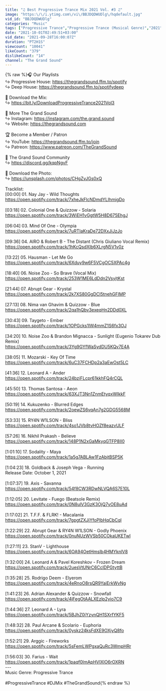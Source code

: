 ```yaml
---
title: "♫ Best Progressive Trance Mix 2021 Vol. #3 ♫"
image: "https:\/\/i.ytimg.com\/vi\/BBJDQDWUDlg\/hqdefault.jpg"
vid_id: "BBJDQDWUDlg"
categories: "Music"
tags: ["Progressive Trance","Progressive Trance (Musical Genre)","2021"]
date: "2021-10-01T02:49:51+03:00"
vid_date: "2021-09-28T16:00:07Z"
duration: "PT2H1S"
viewcount: "10041"
likeCount: "379"
dislikeCount: "14"
channel: "The Grand Sound"
---
```

{% raw %}🎧 Our Playlists<br />↪︎ Progressive House: <a rel="nofollow" target="blank" href="https://thegrandsound.ffm.to/spotify">https://thegrandsound.ffm.to/spotify</a><br />↪︎ Deep House: <a rel="nofollow" target="blank" href="https://thegrandsound.ffm.to/spotifydeep">https://thegrandsound.ffm.to/spotifydeep</a><br /><br />📸 Download the Mix:<br />↪︎ <a rel="nofollow" target="blank" href="https://bit.ly/DownloadProgressiveTrance2021Vol3">https://bit.ly/DownloadProgressiveTrance2021Vol3</a><br /><br />🔗 More The Grand Sound<br />↪︎ Instagram: <a rel="nofollow" target="blank" href="https://instagram.com/the.grand.sound">https://instagram.com/the.grand.sound</a><br />↪︎ Website: <a rel="nofollow" target="blank" href="https://thegrandsound.com">https://thegrandsound.com</a><br /><br />🏆 Become a Member / Patron<br />↪︎ YouTube: <a rel="nofollow" target="blank" href="https://thegrandsound.ffm.to/join">https://thegrandsound.ffm.to/join</a><br />↪︎ Patreon: <a rel="nofollow" target="blank" href="https://www.patreon.com/TheGrandSound">https://www.patreon.com/TheGrandSound</a><br /><br />🤝 The Grand Sound Community<br />↪︎ <a rel="nofollow" target="blank" href="https://discord.gg/kqpNgvF">https://discord.gg/kqpNgvF</a><br /><br />📸 Download the Photo:<br />↪︎ <a rel="nofollow" target="blank" href="https://unsplash.com/photos/CHgZvJGs0xQ">https://unsplash.com/photos/CHgZvJGs0xQ</a><br /><br />Tracklist:<br />[00:00] 01. Nay Jay - Wild Thoughts<br /><a rel="nofollow" target="blank" href="https://open.spotify.com/track/7xheJkFlcNDmdYLIhmigDo">https://open.spotify.com/track/7xheJkFlcNDmdYLIhmigDo</a><br /><br />[03:18] 02. Colonial One &amp; Quizzow - Solaria<br /><a rel="nofollow" target="blank" href="https://open.spotify.com/track/3WiEH1vGgtW5H8D675EhgJ">https://open.spotify.com/track/3WiEH1vGgtW5H8D675EhgJ</a><br /><br />[06:04] 03. Mind Of One - Olympia<br /><a rel="nofollow" target="blank" href="https://open.spotify.com/track/7uRTIaKraDe72DXxJiJzJo">https://open.spotify.com/track/7uRTIaKraDe72DXxJiJzJo</a><br /><br />[09:36] 04. AIRO &amp; Robert B - The Distant (Chris Giuliano Vocal Remix)<br /><a rel="nofollow" target="blank" href="https://open.spotify.com/track/1hKcQsdXIb6XLrgN5V1v0z">https://open.spotify.com/track/1hKcQsdXIb6XLrgN5V1v0z</a><br /><br />[13:22] 05. Hausman - Let Me Go<br /><a rel="nofollow" target="blank" href="https://open.spotify.com/track/6Xduy9w6F5VCgOC5XPAc4g">https://open.spotify.com/track/6Xduy9w6F5VCgOC5XPAc4g</a><br /><br />[18:40] 06. Noise Zoo - So Brave (Vocal Mix)<br /><a rel="nofollow" target="blank" href="https://open.spotify.com/track/253W1ME6LdDdn2VsyjtKst">https://open.spotify.com/track/253W1ME6LdDdn2VsyjtKst</a><br /><br />[21:44] 07. Abrupt Gear - Krystal<br /><a rel="nofollow" target="blank" href="https://open.spotify.com/track/2k7XS80GgDCl5tnehGFIMP">https://open.spotify.com/track/2k7XS80GgDCl5tnehGFIMP</a><br /><br />[27:13] 08. Nima van Ghavim &amp; Quizzow - Blue<br /><a rel="nofollow" target="blank" href="https://open.spotify.com/track/2qa1hQbv3exeqHn2DDd0XL">https://open.spotify.com/track/2qa1hQbv3exeqHn2DDd0XL</a><br /><br />[30:43] 09. Taygeto - Ember<br /><a rel="nofollow" target="blank" href="https://open.spotify.com/track/1OPGcks1lW4mmZ1S6fx3OJ">https://open.spotify.com/track/1OPGcks1lW4mmZ1S6fx3OJ</a><br /><br />[34:20] 10. Noise Zoo &amp; Brandon Mignacca - Sunlight (Eugenio Tokarev Dub Remix)<br /><a rel="nofollow" target="blank" href="https://open.spotify.com/track/3Yg9GYfWaSydDU5KQv7E4A">https://open.spotify.com/track/3Yg9GYfWaSydDU5KQv7E4A</a><br /><br />[38:05] 11. Mozarski - Key Of Time<br /><a rel="nofollow" target="blank" href="https://open.spotify.com/track/6uC37FCHDp2a3aEwOst5LC">https://open.spotify.com/track/6uC37FCHDp2a3aEwOst5LC</a><br /><br />[41:36] 12. Leonard A - Ander<br /><a rel="nofollow" target="blank" href="https://open.spotify.com/track/24bziFLcpr61kkhFQ4rCQL">https://open.spotify.com/track/24bziFLcpr61kkhFQ4rCQL</a><br /><br />[45:50] 13. Thomas Santosa - Aeon<br /><a rel="nofollow" target="blank" href="https://open.spotify.com/track/63XJT3Nn1ZnmEtyqxWIkkF">https://open.spotify.com/track/63XJT3Nn1ZnmEtyqxWIkkF</a><br /><br />[50:19] 14. Kukuzenko - Blurred Edges<br /><a rel="nofollow" target="blank" href="https://open.spotify.com/track/2oewZS6vqAn7g2GDG5568M">https://open.spotify.com/track/2oewZS6vqAn7g2GDG5568M</a><br /><br />[53:33] 15. RY4N W1LSON - Bliss<br /><a rel="nofollow" target="blank" href="https://open.spotify.com/track/4so1JVb8tvHOZf8eazvULF">https://open.spotify.com/track/4so1JVb8tvHOZf8eazvULF</a><br /><br />[57:26] 16. Nikhil Prakash - Believe<br /><a rel="nofollow" target="blank" href="https://open.spotify.com/track/148P1N2xGaMkyqGTFP8II0">https://open.spotify.com/track/148P1N2xGaMkyqGTFP8II0</a><br /><br />[1:01:10] 17. Sodality - Maya<br /><a rel="nofollow" target="blank" href="https://open.spotify.com/track/1a5g7ABLAw1FzAbjtBSP5K">https://open.spotify.com/track/1a5g7ABLAw1FzAbjtBSP5K</a><br /><br />[1:04:23] 18. Goldback &amp; Joseph Vega - Running<br />Release Date: October 1, 2021<br /><br />[1:07:37] 19. Axis - Savanna<br /><a rel="nofollow" target="blank" href="https://open.spotify.com/track/54f8CW3RDwNLVQA6S7E10L">https://open.spotify.com/track/54f8CW3RDwNLVQA6S7E10L</a><br /><br />[1:12:05] 20. Levitate - Fuego (Beatsole Remix)<br /><a rel="nofollow" target="blank" href="https://open.spotify.com/track/0N8ulV3GzK3OjQ7yOE8uAd">https://open.spotify.com/track/0N8ulV3GzK3OjQ7yOE8uAd</a><br /><br />[1:17:02] 21. T.F.F. &amp; FLRK! - Macalania<br /><a rel="nofollow" target="blank" href="https://open.spotify.com/track/7gpgtZXJjYfoPlbHqCbCql">https://open.spotify.com/track/7gpgtZXJjYfoPlbHqCbCql</a><br /><br />[1:22:29] 22. Abrupt Gear &amp; RY4N W1LSON - Godly Phoenix<br /><a rel="nofollow" target="blank" href="https://open.spotify.com/track/0nuNUzWVSb50COkaUKETwl">https://open.spotify.com/track/0nuNUzWVSb50COkaUKETwl</a><br /><br />[1:27:11] 23. StanV - Lighthouse<br /><a rel="nofollow" target="blank" href="https://open.spotify.com/track/6OA94OetHmslb4HMYknlV8">https://open.spotify.com/track/6OA94OetHmslb4HMYknlV8</a><br /><br />[1:32:00] 24. Leonard A &amp; Pavel Koreshkov - Frozen Dream<br /><a rel="nofollow" target="blank" href="https://open.spotify.com/track/2uesVtUNrC6CcIDPGtyttB">https://open.spotify.com/track/2uesVtUNrC6CcIDPGtyttB</a><br /><br />[1:35:28] 25. Rodrigo Deem - Elyerom<br /><a rel="nofollow" target="blank" href="https://open.spotify.com/track/4eRnoO8rsQR9YaiErkWvNg">https://open.spotify.com/track/4eRnoO8rsQR9YaiErkWvNg</a><br /><br />[1:41:23] 26. Adrian Alexander &amp; Quizzow - Snowfall<br /><a rel="nofollow" target="blank" href="https://open.spotify.com/track/4jFegOtAALXEzlp2yio7C9">https://open.spotify.com/track/4jFegOtAALXEzlp2yio7C9</a><br /><br />[1:44:36] 27. Leonard A - Lyra<br /><a rel="nofollow" target="blank" href="https://open.spotify.com/track/5BJhZ0iYzynQH1SXrfYKF5">https://open.spotify.com/track/5BJhZ0iYzynQH1SXrfYKF5</a><br /><br />[1:48:32] 28. Paul Arcane &amp; Scolario - Euphoria<br /><a rel="nofollow" target="blank" href="https://open.spotify.com/track/0yskz24ksFdXE9OXjyQ8fo">https://open.spotify.com/track/0yskz24ksFdXE9OXjyQ8fo</a><br /><br />[1:52:21] 29. Arggic - Fireworks<br /><a rel="nofollow" target="blank" href="https://open.spotify.com/track/5sFemLWPgxaQuRc3WmpHRr">https://open.spotify.com/track/5sFemLWPgxaQuRc3WmpHRr</a><br /><br />[1:56:03] 30. Farius - Wait<br /><a rel="nofollow" target="blank" href="https://open.spotify.com/track/1paqf0lmApHVIXlO6rOXRN">https://open.spotify.com/track/1paqf0lmApHVIXlO6rOXRN</a><br />--- <br />Music Genre: Progressive Trance<br /><br />#ProgressiveTrance #DJMix #TheGrandSound{% endraw %}
